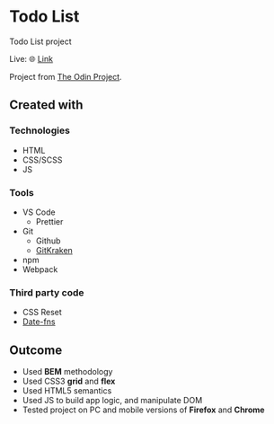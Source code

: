 
# Todo List
Todo List project

Live: 🌐 [Link](https://dawidbal.github.io/TodoList/)

Project from [The Odin Project](https://www.theodinproject.com).

## Created with

### Technologies
* HTML
* CSS/SCSS
* JS

### Tools
* VS Code
  * Prettier
* Git
  * Github
  * [GitKraken](https://www.gitkraken.com/)
* npm
* Webpack

  
### Third party code
* CSS Reset
* [Date-fns](https://github.com/date-fns/date-fns)

## Outcome
* Used **BEM** methodology
* Used CSS3 **grid** and **flex**
* Used HTML5 semantics
* Used JS to build app logic, and manipulate DOM
* Tested project on PC and mobile versions of **Firefox** and **Chrome**
